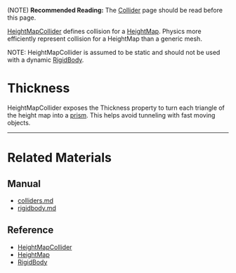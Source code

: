 (NOTE) **Recommended Reading:** The [Collider](https://github.com/ZilchEngine/ZilchDocs/blob/master/zilch_editor_documentation/zilchmanual/physics/colliders.md) page should be read before this page.

[HeightMapCollider](https://github.com/ZilchEngine/ZilchDocs/blob/master/code_reference/class_reference/heightmapcollider.md) defines collision for a [HeightMap](https://github.com/ZilchEngine/ZilchDocs/blob/master/code_reference/class_reference/heightmap.md). Physics more efficiently represent collision for a HeightMap than a generic mesh.

NOTE: HeightMapCollider is assumed to be static and should not be used with a dynamic [RigidBody](https://github.com/ZilchEngine/ZilchDocs/blob/master/zilch_editor_documentation/zilchmanual/physics/colliders/rigidbody.md).

 #  Thickness
HeightMapCollider exposes the Thickness  property to turn each triangle of the height map into a [prism](https://en.wikipedia.org/wiki/Triangular_prism ). This helps avoid tunneling with fast moving objects.

---
 #  Related Materials
 ##  Manual
 - [colliders.md](https://github.com/ZilchEngine/ZilchDocs/blob/master/zilch_editor_documentation/zilchmanual/physics/colliders.md)
 - [rigidbody.md](https://github.com/ZilchEngine/ZilchDocs/blob/master/zilch_editor_documentation/zilchmanual/physics/colliders/rigidbody.md)

 ##  Reference
 - [HeightMapCollider](https://github.com/ZilchEngine/ZilchDocs/blob/master/code_reference/class_reference/heightmapcollider.md)
 - [HeightMap](https://github.com/ZilchEngine/ZilchDocs/blob/master/code_reference/class_reference/heightmap.md)
 - [RigidBody](https://github.com/ZilchEngine/ZilchDocs/blob/master/code_reference/class_reference/rigidbody.md) 

 